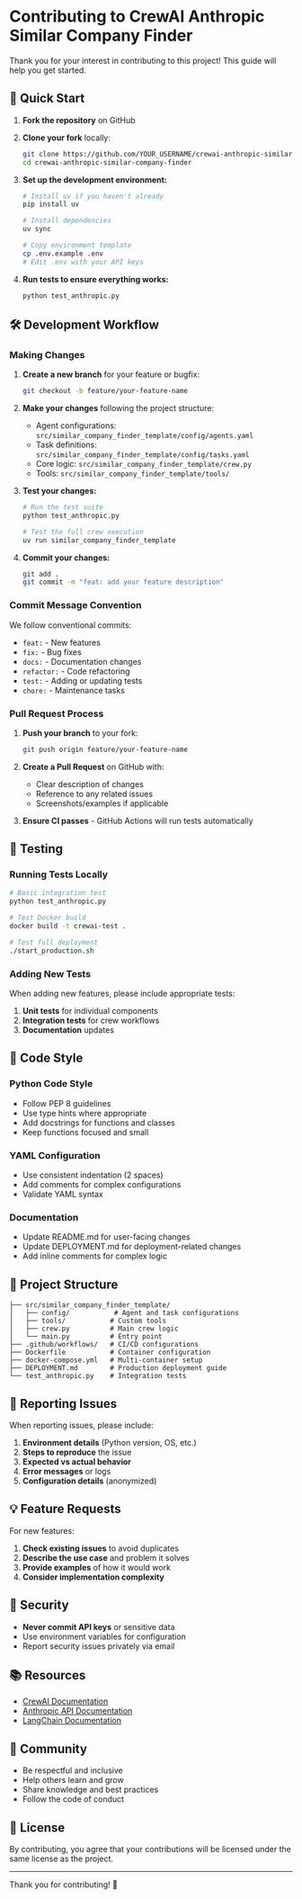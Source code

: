 # Contributing to CrewAI Anthropic Similar Company Finder

Thank you for your interest in contributing to this project! This guide will help you get started.

## 🚀 Quick Start

1. **Fork the repository** on GitHub
2. **Clone your fork** locally:
   ```bash
   git clone https://github.com/YOUR_USERNAME/crewai-anthropic-similar-company-finder.git
   cd crewai-anthropic-similar-company-finder
   ```

3. **Set up the development environment:**
   ```bash
   # Install uv if you haven't already
   pip install uv
   
   # Install dependencies
   uv sync
   
   # Copy environment template
   cp .env.example .env
   # Edit .env with your API keys
   ```

4. **Run tests to ensure everything works:**
   ```bash
   python test_anthropic.py
   ```

## 🛠️ Development Workflow

### Making Changes

1. **Create a new branch** for your feature or bugfix:
   ```bash
   git checkout -b feature/your-feature-name
   ```

2. **Make your changes** following the project structure:
   - Agent configurations: `src/similar_company_finder_template/config/agents.yaml`
   - Task definitions: `src/similar_company_finder_template/config/tasks.yaml`
   - Core logic: `src/similar_company_finder_template/crew.py`
   - Tools: `src/similar_company_finder_template/tools/`

3. **Test your changes:**
   ```bash
   # Run the test suite
   python test_anthropic.py
   
   # Test the full crew execution
   uv run similar_company_finder_template
   ```

4. **Commit your changes:**
   ```bash
   git add .
   git commit -m "feat: add your feature description"
   ```

### Commit Message Convention

We follow conventional commits:
- `feat:` - New features
- `fix:` - Bug fixes
- `docs:` - Documentation changes
- `refactor:` - Code refactoring
- `test:` - Adding or updating tests
- `chore:` - Maintenance tasks

### Pull Request Process

1. **Push your branch** to your fork:
   ```bash
   git push origin feature/your-feature-name
   ```

2. **Create a Pull Request** on GitHub with:
   - Clear description of changes
   - Reference to any related issues
   - Screenshots/examples if applicable

3. **Ensure CI passes** - GitHub Actions will run tests automatically

## 🧪 Testing

### Running Tests Locally

```bash
# Basic integration test
python test_anthropic.py

# Test Docker build
docker build -t crewai-test .

# Test full deployment
./start_production.sh
```

### Adding New Tests

When adding new features, please include appropriate tests:

1. **Unit tests** for individual components
2. **Integration tests** for crew workflows
3. **Documentation** updates

## 📝 Code Style

### Python Code Style

- Follow PEP 8 guidelines
- Use type hints where appropriate
- Add docstrings for functions and classes
- Keep functions focused and small

### YAML Configuration

- Use consistent indentation (2 spaces)
- Add comments for complex configurations
- Validate YAML syntax

### Documentation

- Update README.md for user-facing changes
- Update DEPLOYMENT.md for deployment-related changes
- Add inline comments for complex logic

## 🔧 Project Structure

```
├── src/similar_company_finder_template/
│   ├── config/           # Agent and task configurations
│   ├── tools/           # Custom tools
│   ├── crew.py          # Main crew logic
│   └── main.py          # Entry point
├── .github/workflows/   # CI/CD configurations
├── Dockerfile           # Container configuration
├── docker-compose.yml   # Multi-container setup
├── DEPLOYMENT.md        # Production deployment guide
└── test_anthropic.py    # Integration tests
```

## 🐛 Reporting Issues

When reporting issues, please include:

1. **Environment details** (Python version, OS, etc.)
2. **Steps to reproduce** the issue
3. **Expected vs actual behavior**
4. **Error messages** or logs
5. **Configuration details** (anonymized)

## 💡 Feature Requests

For new features:

1. **Check existing issues** to avoid duplicates
2. **Describe the use case** and problem it solves
3. **Provide examples** of how it would work
4. **Consider implementation complexity**

## 🔐 Security

- **Never commit API keys** or sensitive data
- Use environment variables for configuration
- Report security issues privately via email

## 📚 Resources

- [CrewAI Documentation](https://docs.crewai.com)
- [Anthropic API Documentation](https://docs.anthropic.com)
- [LangChain Documentation](https://python.langchain.com)

## 🤝 Community

- Be respectful and inclusive
- Help others learn and grow
- Share knowledge and best practices
- Follow the code of conduct

## 📄 License

By contributing, you agree that your contributions will be licensed under the same license as the project.

---

Thank you for contributing! 🎉
